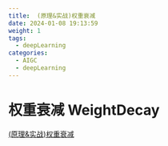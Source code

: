 ```yaml
---
title:  (原理&实战)权重衰减 
date: 2024-01-08 19:13:59
weight: 1
tags:
  - deepLearning
categories: 
  - AIGC
  - deepLearning   
---
```


<p></p>
<!-- more -->


# 权重衰减 WeightDecay
[(原理&实战)权重衰减](https://candied-skunk-1ca.notion.site/16fbfe21108480ea8682d89d64f5b00c?pvs=4)

